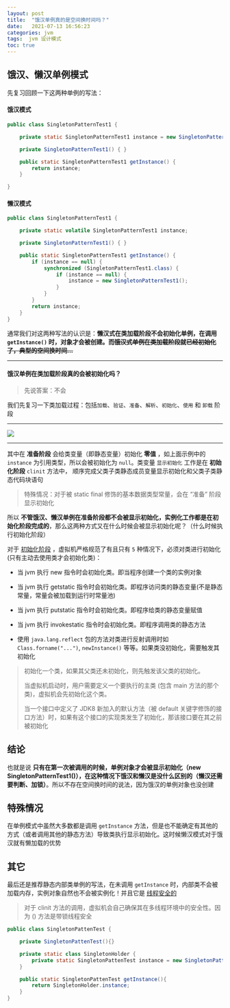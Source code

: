 ```yaml
---
layout: post
title:  "饿汉单例真的是空间换时间吗？"
date:   2021-07-13 16:56:23
categories: jvm
tags:  jvm 设计模式
toc: true
---
```


## 饿汉、懒汉单例模式

先复习回顾一下这两种单例的写法：

<!-- more -->


#### **饿汉模式**

```java
public class SingletonPatternTest1 {

    private static SingletonPatternTest1 instance = new SingletonPatternTest1();

    private SingletonPatternTest1() { }

    public static SingletonPatternTest1 getInstance() {
	    return instance;
    }

}
```


#### **懒汉模式**

```java
public class SingletonPatternTest1 {

    private static volatile SingletonPatternTest1 instance;

    private SingletonPatternTest1() { }

    public static SingletonPatternTest1 getInstance() {
        if (instance == null) {
            synchronized (SingletonPatternTest1.class) {
                if (instance == null) {
                    instance = new SingletonPatternTest1();
                }
            }
        }
	    return instance;
    }
}
```


通常我们对这两种写法的认识是：**懒汉式在类加载阶段不会初始化单例，在调用 `getInstance()` 时，对象才会被创建。而~~饿汉式单例在类加载阶段就已经初始化了，典型的空间换时间...~~**

---

#### **饿汉单例在类加载阶段真的会被初始化吗？**

>先说答案：不会

我们先复习一下类加载过程：包括`加载`、`验证`、`准备`、`解析`、`初始化`、`使用` 和 `卸载` 阶段

---

![](https://ddmcc-1255635056.file.myqcloud.com/eeaf25b4-5baa-43f9-8b2d-87d60e572026.png)

---

其中在 **准备阶段** 会给类变量（即静态变量）初始化 **零值** ，如上面示例中的 `instance` 为引用类型，所以会被初始化为 `null`。类变量 `显示初始化` 工作是在 **初始化阶段** 
 `clinit` 方法中， 顺序完成父类子类静态成员变量显示初始化和父类子类静态代码块语句

>特殊情况：对于被 static final 修饰的基本数据类型常量，会在 “准备” 阶段显示初始化


所以 **不管饿汉、懒汉单例在准备阶段都不会被显示初始化，实例化工作都是在初始化阶段完成的**，那么这两种方式又在什么时候会被显示初始化呢？（什么时候执行初始化阶段）


对于 [初始化阶段](http://ddmcc.cn/2021/05/29/jvm-class-file-loading-process/#%E5%88%9D%E5%A7%8B%E5%8C%96initialization) ，虚拟机严格规范了有且只有 `5` 种情况下，必须对类进行初始化(只有主动去使用类才会初始化类)：

- 当 jvm 执行 new 指令时会初始化类。即当程序创建一个类的实例对象

- 当 jvm 执行 getstatic 指令时会初始化类。即程序访问类的静态变量(不是静态常量，常量会被加载到运行时常量池)

- 当 jvm 执行 putstatic 指令时会初始化类。即程序给类的静态变量赋值

- 当 jvm 执行 invokestatic 指令时会初始化类。即程序调用类的静态方法

- 使用 `java.lang.reflect` 包的方法对类进行反射调用时如 `Class.forname("...")`, `newInstance()` 等等。如果类没初始化，需要触发其初始化

> 初始化一个类，如果其父类还未初始化，则先触发该父类的初始化。
>
> 当虚拟机启动时，用户需要定义一个要执行的主类 (包含 main 方法的那个类)，虚拟机会先初始化这个类。
>
>当一个接口中定义了 JDK8 新加入的默认方法（被 default 关键字修饰的接口方法）时，如果有这个接口的实现类发生了初始化，那该接口要在其之前被初始化


## **结论**

也就是说 **只有在第一次被调用的时候，单例对象才会被显示初始化（new SingletonPatternTest1()），在这种情况下饿汉和懒汉是没什么区别的（懒汉还需要判断、加锁）**。所以不存在空间换时间的说法，因为饿汉的单例对象也没创建


## **特殊情况**

在单例模式中虽然大多数都是调用 `getInstance` 方法，但是也不能确定有其他的方式（或者调用其他的静态方法）导致类执行显示初始化。这时候懒汉模式对于饿汉就有懒加载的优势


## **其它**

最后还是推荐静态内部类单例的写法，在未调用 `getInstance` 时，内部类不会被加载内存，实例对象自然也不会被实例化！并且它是 [线程安全的](https://blog.csdn.net/qq_35590091/article/details/107348114)

>对于 clinit 方法的调用，虚拟机会自己确保其在多线程环境中的安全性。因为 <clinit> () 方法是带锁线程安全

```java
public class SingletonPattenTest {

	private SingletonPattenTest(){}

	private static class SingletonHolder {
		private static SingletonPattenTest instance = new SingletonPattenTest();
	}

	public static SingletonPattenTest getInstance(){
		return SingletonHolder.instance;
	}
}
```